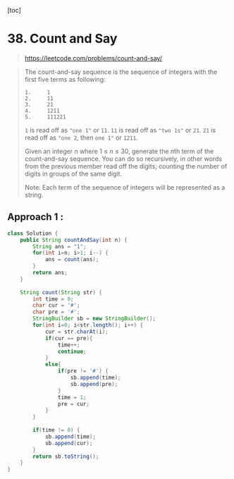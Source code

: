 [toc]

# 38. Count and Say

> https://leetcode.com/problems/count-and-say/

> The count-and-say sequence is the sequence of integers with the first five terms as following:
>
> ```
> 1.     1
> 2.     11
> 3.     21
> 4.     1211
> 5.     111221
> ```
>
> `1` is read off as `"one 1"` or `11`.
> `11` is read off as `"two 1s"` or `21`.
> `21` is read off as `"one 2`, then `one 1"` or `1211`.
>
> Given an integer *n* where 1 ≤ *n* ≤ 30, generate the *n*th term of the count-and-say sequence. You can do so recursively, in other words from the previous member read off the digits, counting the number of digits in groups of the same digit.
>
> Note: Each term of the sequence of integers will be represented as a string.
>
>  

## Approach 1 :

```java
class Solution {
    public String countAndSay(int n) {
        String ans = "1";
        for(int i=n; i>1; i--) {
            ans = count(ans);
        }
        return ans;
    }
    
    String count(String str) {
        int time = 0;
        char cur = '#';
        char pre = '#';
        StringBuilder sb = new StringBuilder();
        for(int i=0; i<str.length(); i++) {
            cur = str.charAt(i);            
            if(cur == pre){
            	time++;
                continue;
            }
            else{
            	if(pre != '#') {
	                sb.append(time);
	                sb.append(pre);
            	}
        		time = 1;
        		pre = cur;
            }
        }
        
        if(time != 0) {
            sb.append(time);
            sb.append(cur);
        }
        return sb.toString();
    }
}
```

